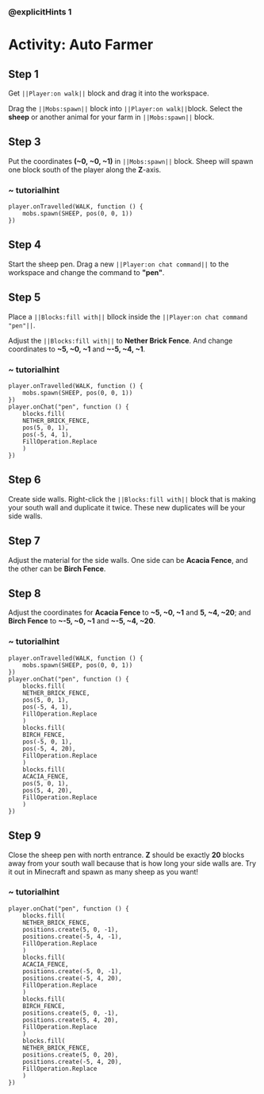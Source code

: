 ### @explicitHints 1

# Activity: Auto Farmer

## Step 1
Get ``||Player:on walk||`` block and drag it into the workspace.

Drag the ``||Mobs:spawn||`` block into ``||Player:on walk||``block. Select the **sheep** or another animal for your farm in ``||Mobs:spawn||`` block.

## Step 3
Put the coordinates **(~0, ~0, ~1)** in ``||Mobs:spawn||`` block. Sheep will spawn one block south of the player along the **Z**-axis.

### ~ tutorialhint
``` blocks
player.onTravelled(WALK, function () {
    mobs.spawn(SHEEP, pos(0, 0, 1))
})
```

## Step 4
Start the sheep pen. Drag a new ``||Player:on chat command||`` to the workspace and change the command to **"pen"**.

## Step 5
Place a ``||Blocks:fill with||`` bllock inside the ``||Player:on chat command "pen"||``.

Adjust the ``||Blocks:fill with||`` to **Nether Brick Fence**. And change coordinates to **~5, ~0, ~1** and **~-5, ~4, ~1**. 

### ~ tutorialhint
``` blocks
player.onTravelled(WALK, function () {
    mobs.spawn(SHEEP, pos(0, 0, 1))
})
player.onChat("pen", function () {
    blocks.fill(
    NETHER_BRICK_FENCE,
    pos(5, 0, 1),
    pos(-5, 4, 1),
    FillOperation.Replace
    )
})
```

## Step 6
Create side walls. Right-click the ``||Blocks:fill with||`` block that is making your south wall and duplicate it twice. These new duplicates will be your side walls.

## Step 7
Adjust the material for the side walls. One side can be **Acacia Fence**, and the other can be **Birch Fence**.

## Step 8
Adjust the coordinates for **Acacia Fence** to **~5, ~0, ~1** and **5, ~4, ~20**; and **Birch Fence** to **~-5, ~0, ~1** and **~-5, ~4, ~20**.

### ~ tutorialhint
``` blocks 
player.onTravelled(WALK, function () {
    mobs.spawn(SHEEP, pos(0, 0, 1))
})
player.onChat("pen", function () {
    blocks.fill(
    NETHER_BRICK_FENCE,
    pos(5, 0, 1),
    pos(-5, 4, 1),
    FillOperation.Replace
    )
    blocks.fill(
    BIRCH_FENCE,
    pos(-5, 0, 1),
    pos(-5, 4, 20),
    FillOperation.Replace
    )
    blocks.fill(
    ACACIA_FENCE,
    pos(5, 0, 1),
    pos(5, 4, 20),
    FillOperation.Replace
    )
})
```
## Step 9
Close the sheep pen with north entrance. **Z** should be exactly **20** blocks away from your south wall because that is how long your side walls are. Try it out in Minecraft and spawn as many sheep as you want!

### ~ tutorialhint
``` blocks
player.onChat("pen", function () {
    blocks.fill(
    NETHER_BRICK_FENCE,
    positions.create(5, 0, -1),
    positions.create(-5, 4, -1),
    FillOperation.Replace
    )
    blocks.fill(
    ACACIA_FENCE,
    positions.create(-5, 0, -1),
    positions.create(-5, 4, 20),
    FillOperation.Replace
    )
    blocks.fill(
    BIRCH_FENCE,
    positions.create(5, 0, -1),
    positions.create(5, 4, 20),
    FillOperation.Replace
    )
    blocks.fill(
    NETHER_BRICK_FENCE,
    positions.create(5, 0, 20),
    positions.create(-5, 4, 20),
    FillOperation.Replace
    )
})
```
